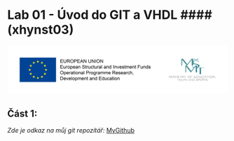 # Lab 01 - Úvod do GIT a VHDL #### (xhynst03)


![Logo](logolink_eng.jpg)

## Část 1: 
*Zde je odkaz na můj git repozítář:* [MyGithub](https://github.com/Heretic2k20/Digital-Electronics-1)
